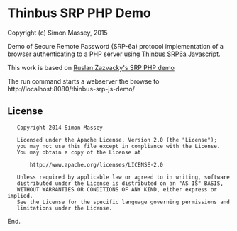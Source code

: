 
# Thinbus SRP PHP Demo

Copyright (c) Simon Massey, 2015
 
Demo of Secure Remote Password (SRP-6a) protocol implementation of a browser authenticating to a PHP server using [Thinbus SRP6a Javascript](https://bitbucket.org/simon_massey/thinbus-srp-js). 

This work is based on [Ruslan Zazvacky's SRP PHP demo](https://github.com/RuslanZavacky/srp-6a-demo)

The run command starts a webserver the browse to http://localhost:8080/thinbus-srp-js-demo/

## License

```
   Copyright 2014 Simon Massey

   Licensed under the Apache License, Version 2.0 (the "License");
   you may not use this file except in compliance with the License.
   You may obtain a copy of the License at

       http://www.apache.org/licenses/LICENSE-2.0

   Unless required by applicable law or agreed to in writing, software
   distributed under the License is distributed on an "AS IS" BASIS,
   WITHOUT WARRANTIES OR CONDITIONS OF ANY KIND, either express or implied.
   See the License for the specific language governing permissions and
   limitations under the License.
```
   
End. 